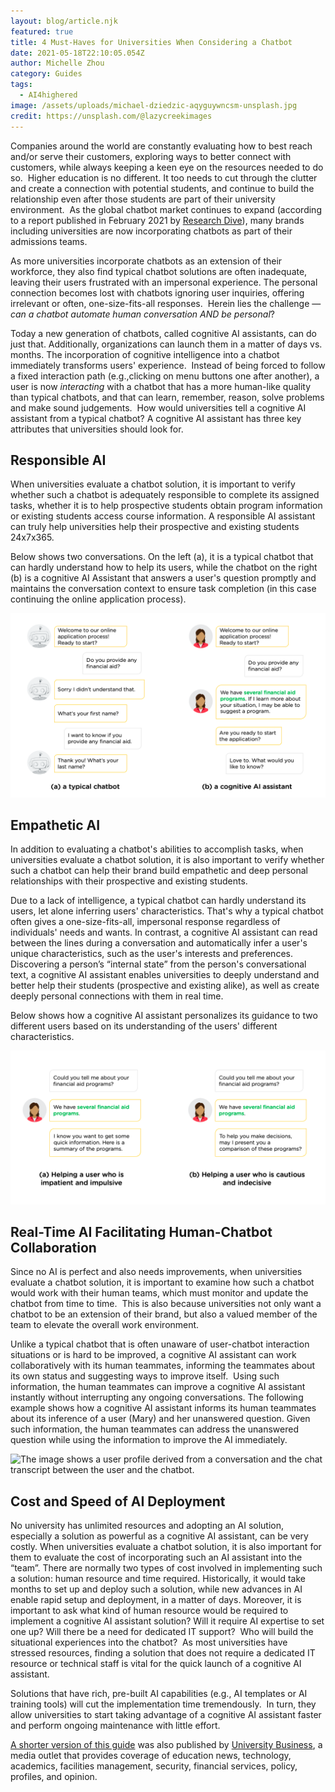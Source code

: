 ```yaml
---
layout: blog/article.njk
featured: true
title: 4 Must-Haves for Universities When Considering a Chatbot
date: 2021-05-18T22:10:05.054Z
author: Michelle Zhou
category: Guides
tags:
  - AI4highered
image: /assets/uploads/michael-dziedzic-aqyguywncsm-unsplash.jpg
credit: https://unsplash.com/@lazycreekimages
---
```

Companies around the world are constantly evaluating how to best reach and/or serve their customers, exploring ways to better connect with customers, while always keeping a keen eye on the resources needed to do so.  Higher education is no different. It too needs to cut through the clutter and create a connection with potential students, and continue to build the relationship even after those students are part of their university environment.  As the global chatbot market continues to expand (according to a report published in February 2021 by [Research Dive](https://www.prnewswire.com/news-releases/rise-in-business-expansion-and-collaboration-to-enhance-the-global-chatbot-market-in-2020-2027--exclusive-report-241-pages-by-research-dive-301233496.html)), many brands including universities are now incorporating chatbots as part of their admissions teams.  

As more universities incorporate chatbots as an extension of their workforce, they also find typical chatbot solutions are often inadequate, leaving their users frustrated with an impersonal experience. The personal connection becomes lost with chatbots ignoring user inquiries, offering irrelevant or often, one-size-fits-all responses.  Herein lies the challenge — *can a chatbot automate human conversation AND be personal*?  

Today a new generation of chatbots, called cognitive AI assistants, can do just that. Additionally, organizations can launch them in a matter of days vs. months. The incorporation of cognitive intelligence into a chatbot immediately transforms users' experience.  Instead of being forced to follow a fixed interaction path (e.g.,clicking on menu buttons one after another), a user is now *interacting* with a chatbot that has a more human-like quality than typical chatbots, and that can learn, remember, reason, solve problems and make sound judgements.  How would universities tell a cognitive AI assistant from a typical chatbot? A cognitive AI assistant has three key attributes that universities should look for.

## **Responsible AI**

When universities evaluate a chatbot solution, it is important to verify whether such a chatbot is adequately responsible to complete its assigned tasks, whether it is to help prospective students obtain program information or existing students access course information. A responsible AI assistant can truly help universities help their prospective and existing students 24x7x365. 

Below shows two conversations. On the left (a), it is a typical chatbot that can hardly understand how to help its users, while the chatbot on the right (b) is a cognitive AI Assistant that answers a user's question promptly and maintains the conversation context to ensure task completion (in this case continuing the online application process).

![The image shows two chatbots, a typical chatbot on the left and a cognitive AI assistant on the right. ](/assets/uploads/non-aivsai.png)

## **Empathetic AI**

In addition to evaluating a chatbot's abilities to accomplish tasks, when universities evaluate a chatbot solution, it is also important to verify whether such a chatbot can help their brand build empathetic and deep personal relationships with their prospective and existing students. 

Due to a lack of intelligence, a typical chatbot can hardly understand its users, let alone inferring users' characteristics. That's why a typical chatbot often gives a one-size-fits-all, impersonal response regardless of individuals' needs and wants. In contrast, a cognitive AI assistant can read between the lines during a conversation and automatically infer a user's unique characteristics, such as the user's interests and preferences. Discovering a person’s “internal state” from the person's conversational text, a cognitive AI assistant enables universities to deeply understand and better help their students (prospective and existing alike), as well as create deeply personal connections with them in real time.  

Below shows how a cognitive AI assistant personalizes its guidance to two different users based on its understanding of the users' different characteristics.

![The image shows that a chatbot responds to different users differently. The chatbot proposes an information summary to a user who is impatient while propose to show a comparison for a user who is cautious and indecisive.](/assets/uploads/help-different-users.png "A cognitive AI assistant generates deeply personalized responses based on user unique characteristics.")

## **Real-Time AI Facilitating Human-Chatbot Collaboration**

Since no AI is perfect and also needs improvements, when universities evaluate a chatbot solution, it is important to examine how such a chatbot would work with their human teams, which must monitor and update the chatbot from time to time.  This is also because universities not only want a chatbot to be an extension of their brand, but also a valued member of the team to elevate the overall work environment.

Unlike a typical chatbot that is often unaware of user-chatbot interaction situations or is hard to be improved, a cognitive AI assistant can work collaboratively with its human teammates, informing the teammates about its own status and suggesting ways to improve itself.  Using such information, the human teammates can improve a cognitive AI assistant instantly without interrupting any ongoing conversations. The following example shows how a cognitive AI assistant informs its human teammates about its inference of a user (Mary) and her unanswered question. Given such information, the human teammates can address the unanswered question while using the information to improve the AI immediately.

![The image shows a user profile derived from a conversation and the chat transcript between the user and the chatbot. ](/assets/uploads/screen-shot-2021-05-18-at-3.52.35-pm.png "A \"cheat sheet\" generated by a cognitive AI assistant based on its interaction with a user. Such information can be used to aid human agents in following up interactions with the user.")

## **Cost and Speed of AI Deployment**

No university has unlimited resources and adopting an AI solution, especially a solution as powerful as a cognitive AI assistant, can be very costly. When universities evaluate a chatbot solution, it is also important for them to evaluate the cost of incorporating such an AI assistant into the “team”. There are normally two types of cost involved in implementing such a solution: human resource and time required. Historically, it would take months to set up and deploy such a solution, while new advances in AI enable rapid setup and deployment, in a matter of days. Moreover, it is important to ask what kind of human resource would be required to implement a cognitive AI assistant solution? Will it require AI expertise to set one up? Will there be a need for dedicated IT support?  Who will build the situational experiences into the chatbot?  As most universities have stressed resources, finding a solution that does not require a dedicated IT resource or technical staff is vital for the quick launch of a cognitive AI assistant.  

Solutions that have rich, pre-built AI capabilities (e.g., AI templates or AI training tools) will cut the implementation time tremendously.  In turn, they allow universities to start taking advantage of a cognitive AI assistant faster and perform ongoing maintenance with little effort.

[A shorter version of this guide](https://universitybusiness.com/4-must-haves-universities-use-chatbot-ai-artificial-intelligence/) was also published by [University Business](https://universitybusiness.com/), a media outlet that provides coverage of education news, technology, academics, facilities management, security, financial services, policy, profiles, and opinion.